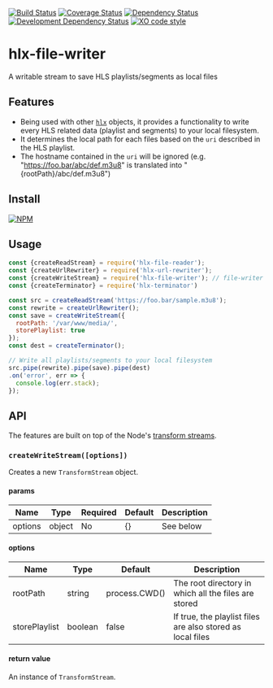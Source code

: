 [![Build Status](https://travis-ci.org/hlxjs/hlx-file-writer.svg?branch=master)](https://travis-ci.org/hlxjs/hlx-file-writer)
[![Coverage Status](https://coveralls.io/repos/github/hlxjs/hlx-file-writer/badge.svg?branch=master)](https://coveralls.io/github/hlxjs/hlx-file-writer?branch=master)
[![Dependency Status](https://david-dm.org/hlxjs/hlx-file-writer.svg)](https://david-dm.org/hlxjs/hlx-file-writer)
[![Development Dependency Status](https://david-dm.org/hlxjs/hlx-file-writer/dev-status.svg)](https://david-dm.org/hlxjs/hlx-file-writer#info=devDependencies)
[![XO code style](https://img.shields.io/badge/code_style-XO-5ed9c7.svg)](https://github.com/sindresorhus/xo)

# hlx-file-writer
A writable stream to save HLS playlists/segments as local files

## Features
* Being used with other [`hlx`](https://github.com/hlxjs) objects, it provides a functionality to write every HLS related data (playlist and segments) to your local filesystem.
* It determines the local path for each files based on the `uri` described in the HLS playlist.
* The hostname contained in the `uri` will be ignored (e.g. "https://foo.bar/abc/def.m3u8" is translated into "{rootPath}/abc/def.m3u8")

## Install
[![NPM](https://nodei.co/npm/hlx-file-writer.png?mini=true)](https://nodei.co/npm/hlx-file-writer/)

## Usage

```js
const {createReadStream} = require('hlx-file-reader');
const {createUrlRewriter} = require('hlx-url-rewriter');
const {createWriteStream} = require('hlx-file-writer'); // file-writer
const {createTerminator} = require('hlx-terminator')

const src = createReadStream('https://foo.bar/sample.m3u8');
const rewrite = createUrlRewriter();
const save = createWriteStream({
  rootPath: '/var/www/media/',
  storePlaylist: true
});
const dest = createTerminator();

// Write all playlists/segments to your local filesystem
src.pipe(rewrite).pipe(save).pipe(dest)
.on('error', err => {
  console.log(err.stack);
});
```
## API
The features are built on top of the Node's [transform streams](https://nodejs.org/api/stream.html#stream_class_stream_transform).

### `createWriteStream([options])`
Creates a new `TransformStream` object.

#### params
| Name    | Type   | Required | Default | Description   |
| ------- | ------ | -------- | ------- | ------------- |
| options | object | No       | {}      | See below     |

#### options
| Name        | Type   | Default | Description                       |
| ----------- | ------ | ------- | --------------------------------- |
| rootPath | string | process.CWD()     | The root directory in which all the files are stored |
| storePlaylist | boolean | false   | If true, the playlist files are also stored as local files |

#### return value
An instance of `TransformStream`.
